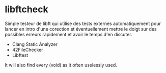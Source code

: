 # libftcheck

Simple testeur de libft qui utilise des tests externes automatiquement pour lancer en intro d'une corection et éventuellement mettre le doigt sur des possibles erreurs rapidement et avoir le temps d'en discuter.

* Clang Static Analyzer
* 42FileChecker
* Libftest

It will also find every (void) as it often uselessly used.